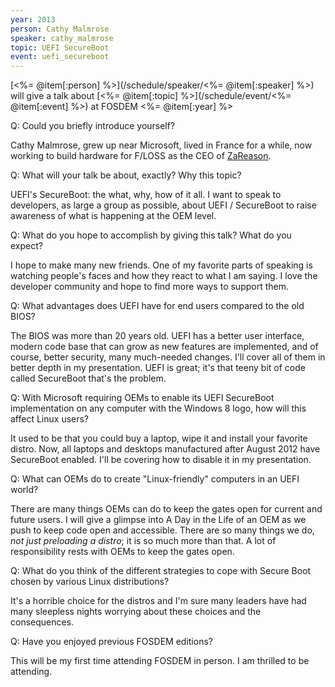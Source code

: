 ```yaml
---
year: 2013
person: Cathy Malmrose 
speaker: cathy_malmrose
topic: UEFI SecureBoot
event: uefi_secureboot
---
```


[<%= @item[:person] %>](/schedule/speaker/<%= @item[:speaker] %>) will give a talk about [<%= @item[:topic] %>](/schedule/event/<%= @item[:event] %>) at FOSDEM <%= @item[:year] %>

Q: Could you briefly introduce yourself?

Cathy Malmrose, grew up near Microsoft, lived in France for a while, now working to build hardware for F/LOSS as the CEO of [ZaReason](http://zareason.com).

Q: What will your talk be about, exactly? Why this topic?

UEFI's SecureBoot: the what, why, how of it all. I want to speak to developers, as large a group as possible, about UEFI / SecureBoot to raise awareness of what is happening at the OEM level.

Q: What do you hope to accomplish by giving this talk? What do you expect?

I hope to make many new friends. One of my favorite parts of speaking is watching people's faces and how they react to what I am saying. I love the developer community and hope to find more ways to support them.

Q: What advantages does UEFI have for end users compared to the old BIOS?

The BIOS was more than 20 years old. UEFI has a better user interface, modern code base that can grow as new features are implemented, and of course, better security, many much-needed changes. I'll cover all of them in better depth in my presentation. UEFI is great; it's that teeny bit of code called SecureBoot that's the problem.

Q: With Microsoft requiring OEMs to enable its UEFI SecureBoot implementation on any computer with the Windows 8 logo, how will this affect Linux users?

It used to be that you could buy a laptop, wipe it and install your favorite distro. Now, all laptops and desktops manufactured after August 2012 have SecureBoot enabled. I'll be covering how to disable it in my presentation.

Q: What can OEMs do to create "Linux-friendly" computers in an UEFI world?

There are many things OEMs can do to keep the gates open for current and future users. I will give a glimpse into A Day in the Life of an OEM as we push to keep code open and accessible. There are so many things we do, *not just preloading a distro*; it is so much more than that. A lot of responsibility rests with OEMs to keep the gates open.

Q: What do you think of the different strategies to cope with Secure Boot chosen by various Linux distributions?

It's a horrible choice for the distros and I'm sure many leaders have had many sleepless nights worrying about these choices and the consequences.

Q: Have you enjoyed previous FOSDEM editions?

This will be my first time attending FOSDEM in person. I am thrilled to be attending.
